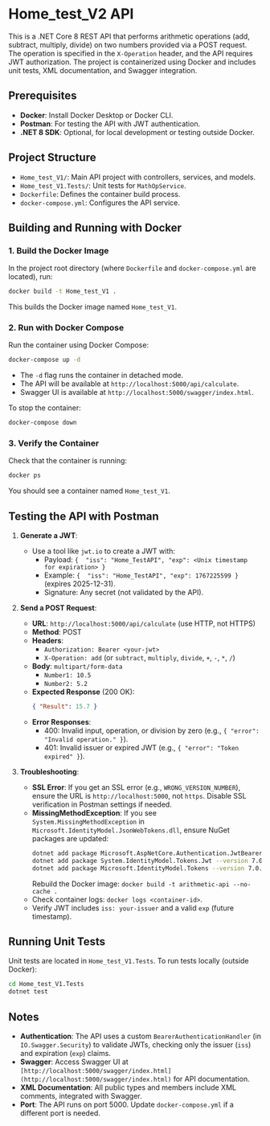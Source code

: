 # Home_test_V2 API

This is a .NET Core 8 REST API that performs arithmetic operations (add, subtract, multiply, divide) on two numbers provided via a POST request. The operation is specified in the `X-Operation` header, and the API requires JWT authorization. The project is containerized using Docker and includes unit tests, XML documentation, and Swagger integration.

## Prerequisites

- **Docker**: Install Docker Desktop or Docker CLI.
- **Postman**: For testing the API with JWT authentication.
- **.NET 8 SDK**: Optional, for local development or testing outside Docker.

## Project Structure

- `Home_test_V1/`: Main API project with controllers, services, and models.
- `Home_test_V1.Tests/`: Unit tests for `MathOpService`.
- `Dockerfile`: Defines the container build process.
- `docker-compose.yml`: Configures the API service.

## Building and Running with Docker

### 1. Build the Docker Image

In the project root directory (where `Dockerfile` and `docker-compose.yml` are located), run:

```bash
docker build -t Home_test_V1 .
```

This builds the Docker image named `Home_test_V1`.

### 2. Run with Docker Compose

Run the container using Docker Compose:

```bash
docker-compose up -d
```

- The `-d` flag runs the container in detached mode.
- The API will be available at `http://localhost:5000/api/calculate`.
- Swagger UI is available at `http://localhost:5000/swagger/index.html`.

To stop the container:

```bash
docker-compose down
```

### 3. Verify the Container

Check that the container is running:

```bash
docker ps
```

You should see a container named `Home_test_V1`.

## Testing the API with Postman

1. **Generate a JWT**:
   - Use a tool like `jwt.io` to create a JWT with:
     - Payload: `{  "iss": "Home_TestAPI", "exp": <Unix timestamp for expiration> }`
     - Example: `{  "iss": "Home_TestAPI", "exp": 1767225599 }` (expires 2025-12-31).
     - Signature: Any secret (not validated by the API).

2. **Send a POST Request**:
   - **URL**: `http://localhost:5000/api/calculate` (use HTTP, not HTTPS)
   - **Method**: POST
   - **Headers**:
     - `Authorization: Bearer <your-jwt>`
     - `X-Operation: add` (or `subtract`, `multiply`, `divide`, `+`, `-`, `*`, `/`)
   - **Body**: `multipart/form-data`
     - `Number1: 10.5`
     - `Number2: 5.2`
   - **Expected Response** (200 OK):
     ```json
     { "Result": 15.7 }
     ```
   - **Error Responses**:
     - 400: Invalid input, operation, or division by zero (e.g., `{ "error": "Invalid operation." }`).
     - 401: Invalid issuer or expired JWT (e.g., `{ "error": "Token expired" }`).

3. **Troubleshooting**:
   - **SSL Error**: If you get an SSL error (e.g., `WRONG_VERSION_NUMBER`), ensure the URL is `http://localhost:5000`, not `https`. Disable SSL verification in Postman settings if needed.
   - **MissingMethodException**: If you see `System.MissingMethodException` in `Microsoft.IdentityModel.JsonWebTokens.dll`, ensure NuGet packages are updated:
     ```bash
     dotnet add package Microsoft.AspNetCore.Authentication.JwtBearer --version 8.0.8
     dotnet add package System.IdentityModel.Tokens.Jwt --version 7.0.3
     dotnet add package Microsoft.IdentityModel.Tokens --version 7.0.3
     ```
     Rebuild the Docker image: `docker build -t arithmetic-api --no-cache .`
   - Check container logs: `docker logs <container-id>`.
   - Verify JWT includes `iss: your-issuer` and a valid `exp` (future timestamp).

## Running Unit Tests

Unit tests are located in `Home_test_V1.Tests`. To run tests locally (outside Docker):

```bash
cd Home_test_V1.Tests
dotnet test
```

## Notes

- **Authentication**: The API uses a custom `BearerAuthenticationHandler` (in `IO.Swagger.Security`) to validate JWTs, checking only the issuer (`iss`) and expiration (`exp`) claims.
- **Swagger**: Access Swagger UI at `[http://localhost:5000/swagger/index.html](http://localhost:5000/swagger/index.html)` for API documentation.
- **XML Documentation**: All public types and members include XML comments, integrated with Swagger.
- **Port**: The API runs on port 5000. Update `docker-compose.yml` if a different port is needed.
